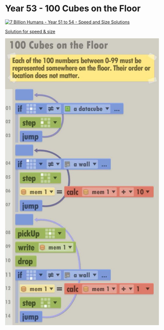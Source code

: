 # Year 53 - 100 Cubes on the Floor

[![7 Billion Humans - Year 51 to 54 - Speed and Size Solutions](https://img.youtube.com/vi/jWEzwbqdFKc/0.jpg)](https://www.youtube.com/watch?v=jWEzwbqdFKc&t=582s)

[Solution for speed & size](../Year49/solution.txt)

![Solution for speed & size](solution.JPEG "Year 53")